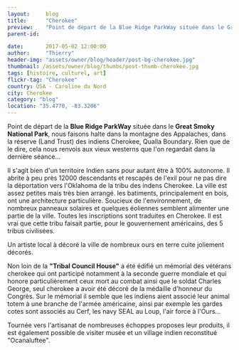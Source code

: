 ```yaml
---
layout:     blog
title:      "Cherokee"
preview:    "Point de départ de la Blue Ridge ParkWay située dans le Great Smoky National Park, nous faisons halte dans la montagne des Appalaches... "
parent-id:  

date:       2017-05-02 12:00:00
author:     "Thierry"
header-img: "assets/owner/blog/header/post-bg-cherokee.jpg"
thumbnail: /assets/owner/blog/thumbs/post-thumb-cherokee.jpg
tags: [histoire, culturel, art]
flickr-tag: "Cherokee"
country: USA - Caroline du Nord
city: Cherokee
category: "blog"
location: "35.4770, -83.3206"
---
```


Point de départ de la **Blue Ridge ParkWay** située dans le **Great Smoky National Park**, nous faisons halte dans la montagne des Appalaches, dans la réserve (Land Trust) des indiens Cherokee, Qualla Boundary. Rien que de le dire, cela nous renvois aux vieux westerns que l'on regardait dans la dernière séance...

Il s'agit bien d'un territoire Indien sans pour autant être à 100% autonome. Il abrite à peu près 12000 descendants et rescapés de l'exil pour ne pas dire la déportation vers l'Oklahoma de la tribu des indens Cherokee. La ville est assez petites mais très bien arrangé. les batiments, principalement en bois, ont une architecture particulière. Soucieux de l'environnement, de nombreux panneaux solaires et quelques éoliennes semblent alimenter une partie de la ville. Toutes les inscriptions sont traduites en Cherokee. Il est vrai que cette tribu faisait partie, pour le gouvernement américains, des 5 tribus civilisées.

Un artiste local à décoré la ville de nombreux ours en terre cuite joliement décorés. 

Non loin de la **"Tribal Council House"** a été édifié un mémorial des vétérans cherokee qui ont participé notamment à la seconde guerre mondiale et qui honore particulièrement ceux mort au combat ainsi que le soldat Charles George, seul cherokee a avoir été décoré de la médaille d'honneur du Congrès. Sur le mémorial il semble que les indiens aient associé leur animal totem à une branche de l'armée américaine, ainsi par exemple les gardes cotes sont associés au Cerf, les navy SEAL au Loup, l'air force à l'Ours...

Tournée vers l'artisanat de nombreuses échoppes proposes leur produits, il est également possible de visiter musée et un village indien reconstitué "Ocanaluftee". 